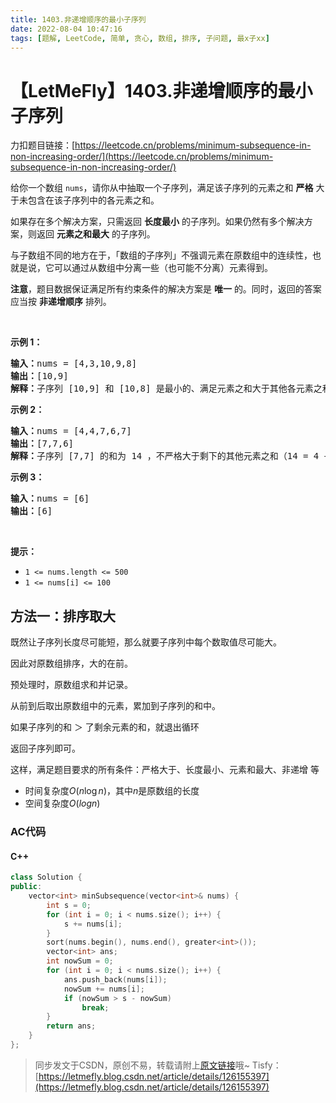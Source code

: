```yaml
---
title: 1403.非递增顺序的最小子序列
date: 2022-08-04 10:47:16
tags: [题解, LeetCode, 简单, 贪心, 数组, 排序, 子问题, 最x子xx]
---
```


# 【LetMeFly】1403.非递增顺序的最小子序列

力扣题目链接：[https://leetcode.cn/problems/minimum-subsequence-in-non-increasing-order/](https://leetcode.cn/problems/minimum-subsequence-in-non-increasing-order/)

<p>给你一个数组 <code>nums</code>，请你从中抽取一个子序列，满足该子序列的元素之和 <strong>严格</strong> 大于未包含在该子序列中的各元素之和。</p>

<p>如果存在多个解决方案，只需返回 <strong>长度最小</strong> 的子序列。如果仍然有多个解决方案，则返回 <strong>元素之和最大</strong> 的子序列。</p>

<p>与子数组不同的地方在于，「数组的子序列」不强调元素在原数组中的连续性，也就是说，它可以通过从数组中分离一些（也可能不分离）元素得到。</p>

<p><strong>注意</strong>，题目数据保证满足所有约束条件的解决方案是 <strong>唯一</strong> 的。同时，返回的答案应当按 <strong>非递增顺序</strong> 排列。</p>

<p>&nbsp;</p>

<p><strong>示例 1：</strong></p>

<pre><strong>输入：</strong>nums = [4,3,10,9,8]
<strong>输出：</strong>[10,9] 
<strong>解释：</strong>子序列 [10,9] 和 [10,8] 是最小的、满足元素之和大于其他各元素之和的子序列。但是 [10,9] 的元素之和最大。&nbsp;
</pre>

<p><strong>示例 2：</strong></p>

<pre><strong>输入：</strong>nums = [4,4,7,6,7]
<strong>输出：</strong>[7,7,6] 
<strong>解释：</strong>子序列 [7,7] 的和为 14 ，不严格大于剩下的其他元素之和（14 = 4 + 4 + 6）。因此，[7,6,7] 是满足题意的最小子序列。注意，元素按非递增顺序返回。  
</pre>

<p><strong>示例 3：</strong></p>

<pre><strong>输入：</strong>nums = [6]
<strong>输出：</strong>[6]
</pre>

<p>&nbsp;</p>

<p><strong>提示：</strong></p>

<ul>
	<li><code>1 &lt;= nums.length &lt;= 500</code></li>
	<li><code>1 &lt;= nums[i] &lt;= 100</code></li>
</ul>


    
## 方法一：排序取大

既然让子序列长度尽可能短，那么就要子序列中每个数取值尽可能大。

因此对原数组排序，大的在前。

预处理时，原数组求和并记录。

从前到后取出原数组中的元素，累加到子序列的和中。

如果子序列的和 ＞ 了剩余元素的和，就退出循环

返回子序列即可。

这样，满足题目要求的所有条件：严格大于、长度最小、元素和最大、非递增 等

+ 时间复杂度$O(n\log n)$，其中$n$是原数组的长度
+ 空间复杂度$O(log n)$

### AC代码

#### C++

```cpp
class Solution {
public:
    vector<int> minSubsequence(vector<int>& nums) {
        int s = 0;
        for (int i = 0; i < nums.size(); i++) {
            s += nums[i];
        }
        sort(nums.begin(), nums.end(), greater<int>());
        vector<int> ans;
        int nowSum = 0;
        for (int i = 0; i < nums.size(); i++) {
            ans.push_back(nums[i]);
            nowSum += nums[i];
            if (nowSum > s - nowSum)
                break;
        }
        return ans;
    }
};
```

> 同步发文于CSDN，原创不易，转载请附上[原文链接](https://blog.tisfy.eu.org/2022/08/04/LeetCode%201403.%E9%9D%9E%E9%80%92%E5%A2%9E%E9%A1%BA%E5%BA%8F%E7%9A%84%E6%9C%80%E5%B0%8F%E5%AD%90%E5%BA%8F%E5%88%97/)哦~
> Tisfy：[https://letmefly.blog.csdn.net/article/details/126155397](https://letmefly.blog.csdn.net/article/details/126155397)
